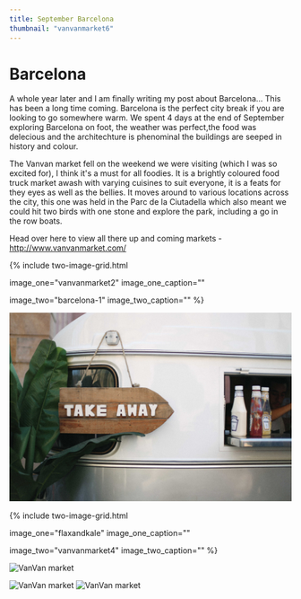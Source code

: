 ```yaml
---
title: September Barcelona
thumbnail: "vanvanmarket6"
---
```


# Barcelona 


A whole year later and I am finally writing my post about Barcelona... This has been a long time coming. Barcelona is the perfect city break if you are looking to go somewhere warm. We spent 4 days at the end of September exploring Barcelona on foot, the weather was perfect,the food was delecious and the architechture is phenominal the buildings are seeped in history and colour. 

The Vanvan market fell on the weekend we were visiting (which I was so excited for), I think it's a must for all foodies. It is a brightly coloured food truck market awash with varying cuisines to suit everyone, it is a feats for they eyes as well as the bellies. It moves around to various locations across the city, this one was held in the Parc de la Ciutadella which also meant we could hit two birds with one stone and explore the park, including a go in the row boats. 

Head over here to view all there up and coming markets - http://www.vanvanmarket.com/


{% 
include two-image-grid.html

image_one="vanvanmarket2"
image_one_caption=""

image_two="barcelona-1"
image_two_caption=""
%}


![VanVan market](/web-images/vanvanmarket3.jpg)



{% 
include two-image-grid.html

image_one="flaxandkale"
image_one_caption=""

image_two="vanvanmarket4"
image_two_caption=""
%}

![VanVan market](/web-images/vanvanmarket1.jpg)


![VanVan market](/web-images/vanvanmarket10.jpg)
![VanVan market](/web-images/barcelona11.jpg)
